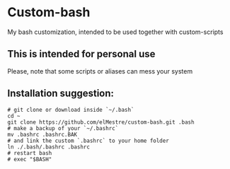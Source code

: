 # Custom-bash
My bash customization, intended to be used together with custom-scripts

## This is intended for personal use
Please, note that some scripts or aliases can mess your system

## Installation suggestion:

    # git clone or download inside `~/.bash`
    cd ~
    git clone https://github.com/elMestre/custom-bash.git .bash
    # make a backup of your `~/.bashrc`
    mv .bashrc .bashrc.BAK
    # and link the custom `.bashrc` to your home folder
    ln ./.bash/.bashrc .bashrc
    # restart bash
    # exec "$BASH"
